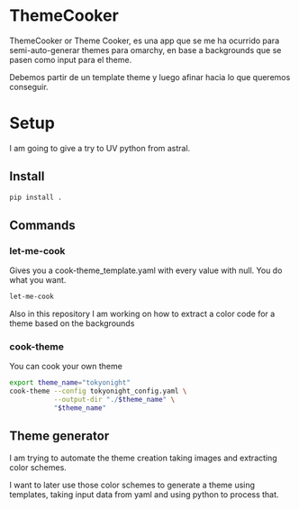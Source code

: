 # ThemeCooker

ThemeCooker or Theme Cooker, es una app que se me ha ocurrido para semi-auto-generar themes para omarchy, en base a 
backgrounds que se pasen como input para el theme.

Debemos partir de un template theme y luego afinar hacia lo que queremos conseguir.

# Setup

I am going to give a try to UV python from astral.

## Install
```bash
pip install .
```

## Commands

### let-me-cook
Gives you a cook-theme_template.yaml with every value with null. You do what you want. 

```bash
let-me-cook
```


Also in this repository I am working on how to extract a color code for a theme based on the backgrounds


### cook-theme

You can cook your own theme

```bash
export theme_name="tokyonight"
cook-theme --config tokyonight_config.yaml \
           --output-dir "./$theme_name" \
           "$theme_name"
```

## Theme generator
I am trying to automate the theme creation taking images and extracting color schemes.

I want to later use those color schemes to generate a theme using templates, taking input data from yaml and using python to process that.


